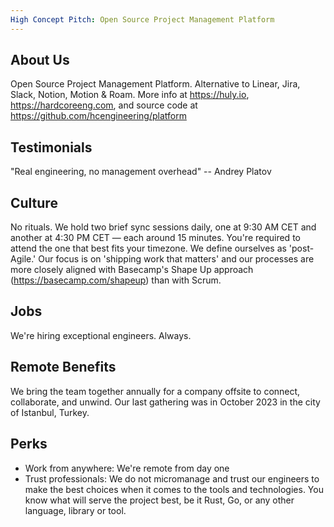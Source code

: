 ```yaml
---
High Concept Pitch: Open Source Project Management Platform
---
```


## About Us

Open Source Project Management Platform. Alternative to Linear, Jira, Slack, Notion, Motion & Roam. More info at https://huly.io, https://hardcoreeng.com, and source code at https://github.com/hcengineering/platform

## Testimonials

"Real engineering, no management overhead" -- Andrey Platov

## Culture

No rituals. We hold two brief sync sessions daily, one at 9:30 AM CET and another at 4:30 PM CET — each around 15 minutes. You're required to attend the one that best fits your timezone. We define ourselves as 'post-Agile.' Our focus is on 'shipping work that matters' and our processes are more closely aligned with Basecamp's Shape Up approach (https://basecamp.com/shapeup) than with Scrum.

## Jobs

We're hiring exceptional engineers. Always.

## Remote Benefits

We bring the team together annually for a company offsite to connect, collaborate, and unwind. Our last gathering was in October 2023 in the city of Istanbul, Turkey.

## Perks

- Work from anywhere: We're remote from day one
- Trust professionals: We do not micromanage and trust our engineers to make the best choices when it comes to the tools and technologies. You know what will serve the project best, be it Rust, Go, or any other language, library or tool.
